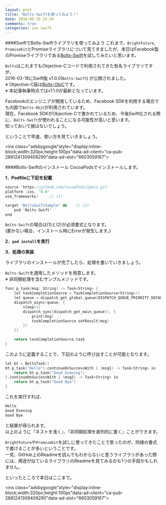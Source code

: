 ```yaml
---
layout: post
title: "Bolts-Swiftを使ってみよう！"
date: 2016-05-15 22:34
comments: true
categories: ios swift
---
```


####SwiftでBolts-Swiftライブラリを使ってみよう
これまで、`BrightFuture`, `PromiseKit`とPromiseライブラリについて見てきましたが、本日はFacebook製のPromiseライブラリである[Bolts-Swift](https://github.com/BoltsFramework/Bolts-Swift)を試してみたいと思います。  

`Bolts`はこれまでもObjective-Cコードで利用されてきた有名ライブラリですが、  
2016-03-18にSwift版 v1.0.0(`Bolts-Swift`) が公開されました。  
※ Objective-C版は[Bolts-ObjC](https://github.com/BoltsFramework/Bolts-ObjC)です。  
※ 本記事執筆時点ではv1.1.0が最新となっています。  

Facebookのエンジニアが開発しているため、Facebook SDKを利用する場合でも内部で`Bolts-ObjC`が利用されています。  
現在、Facebook SDKがObjective-Cで書かれているため、今後Swift化される際に、`Bolts-Swift`が使われることになる可能性が高いと思います。  
知っておいて損はないでしょう。  

ということで早速、使い方を見ていきましょう。  

<script async src="//pagead2.googlesyndication.com/pagead/js/adsbygoogle.js"></script>
<ins class="adsbygoogle"style="display:inline-block;width:320px;height:100px"data-ad-client="ca-pub-2881241309408290"data-ad-slot="6603059167"></ins>
<script>
(adsbygoogle = window.adsbygoogle || []).push({});
</script>

<!-- more -->

####Bolts-Swiftのインストール
CocoaPodsでインストールします。  

**1．Podfileに下記を記載**  

```objective-c
source 'https://github.com/CocoaPods/Specs.git'
platform :ios, '8.0'
use_frameworks!		// (1)

target "BoltsSwiftSample" do	// (2)
	pod 'Bolts-Swift'
end
```

`Bolts-Swift`の場合は(1)と(2)が必須書式となります。  
(書かない場合、インストール時にErrorが発生します。)  

**2．`pod install`を実行**  

**3．処理の実装**  

ライブラリのインストールが完了したら、処理を書いていきましょう。  

`Bolts-Swift`を適用したメソッドを用意します。  
※ 非同期処理を含むサンプルメソッドです。  

```objective-c
func p_task(msg: String) -> Task<String> {
	let taskCompletionSource = TaskCompletionSource<String>()
	let queue = dispatch_get_global_queue(DISPATCH_QUEUE_PRIORITY_DEFAULT, 0)
	dispatch_async(queue, {
		sleep(1)
		dispatch_sync(dispatch_get_main_queue(), {
			print(msg)
			taskCompletionSource.setResult(msg)
		})
	})
							        
	return taskCompletionSource.task
}
```
このように定義することで、下記のように呼び出すことが可能となります。  

```objective-c
let bt = BoltsTask()
bt.p_task("Hello").continueOnSuccessWith { (msg1) -> Task<String> in
	return bt.p_task("Good Evening")
}.continueOnSuccessWith { (msg2) -> Task<String> in
	return bt.p_task("Good Bye")
}
```

これを実行すれば、  

```objective-c
Hello
Good Evening
Good Bye
```

と結果が得られます。  
以上のように『ネストを浅く』、『非同期処理を直列的に書く』ことができます。  

`BrightFuture`や`PromiseKit`を試しに使ってきたことで思ったのが、同様の書式で書けることが多いということです。  
一見、GitHub上のReadmeを読んでもわからないと思うライブラリがあった際には、用途が似ているライブラリのReadmeを見てみるのも1つの手段かもしれません。  

といったところで本日はここまで。  

<script async src="//pagead2.googlesyndication.com/pagead/js/adsbygoogle.js"></script>
<ins class="adsbygoogle"style="display:inline-block;width:320px;height:100px"data-ad-client="ca-pub-2881241309408290"data-ad-slot="6603059167"></ins>
<script>
(adsbygoogle = window.adsbygoogle || []).push({});
</script>
